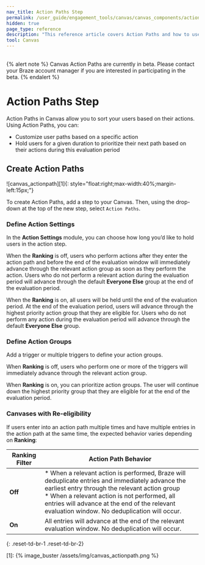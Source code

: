 ```yaml
---
nav_title: Action Paths Step
permalink: /user_guide/engagement_tools/canvas/canvas_components/action_paths/
hidden: true
page_type: reference
description: "This reference article covers Action Paths and how to use them in your Canvases."
tool: Canvas
---
```

<br>
{% alert note %}
Canvas Action Paths are currently in beta. Please contact your Braze account manager if you are interested in participating in the beta.
{% endalert %}

# Action Paths Step

Action Paths in Canvas allow you to sort your users based on their actions. Using Action Paths, you can: 
 
* Customize user paths based on a specific action
* Hold users for a given duration to prioritize their next path based on their actions during this evaluation period

## Create Action Paths

![canvas_actionpath][1]{: style="float:right;max-width:40%;margin-left:15px;"}

To create Action Paths, add a step to your Canvas. Then, using the drop-down at the top of the new step, select `Action Paths`.

### Define Action Settings 

In the **Action Settings** module, you can choose how long you’d like to hold users in the action step. 

When the **Ranking** is off, users who perform actions after they enter the action path and before the end of the evaluation window will immediately advance through the relevant action group as soon as they perform the action. Users who do not perform a relevant action during the evaluation period will advance through the default **Everyone Else** group at the end of the evaluation period. 

When the **Ranking** is on, all users will be held until the end of the evaluation period. At the end of the evaluation period, users will advance through the highest priority action group that they are eligible for. Users who do not perform any action during the evaluation period will advance through the default **Everyone Else** group. 

### Define Action Groups

Add a trigger or multiple triggers to define your action groups. 

When **Ranking** is off, users who perform one or more of the triggers will immediately advance through the relevant action group. 

When **Ranking** is on, you can prioritize action groups. The user will continue down the highest priority group that they are eligible for at the end of the evaluation period. 

### Canvases with Re-eligibility 

If users enter into an action path multiple times and have multiple entries in the action path at the same time, the expected behavior varies depending on **Ranking**: 

| Ranking Filter | Action Path Behavior |
|---|--------------|
| **Off** | * When a relevant action is performed, Braze will deduplicate entries and immediately advance the earliest entry through the relevant action group <br /> * When a relevant action is not performed, all entries will advance at the end of the relevant evaluation window. No deduplication will occur. |
| **On** | All entries will advance at the end of the relevant evaluation window. No deduplication will occur. |
{: .reset-td-br-1 .reset-td-br-2}


[1]: {% image_buster /assets/img/canvas_actionpath.png %} 
